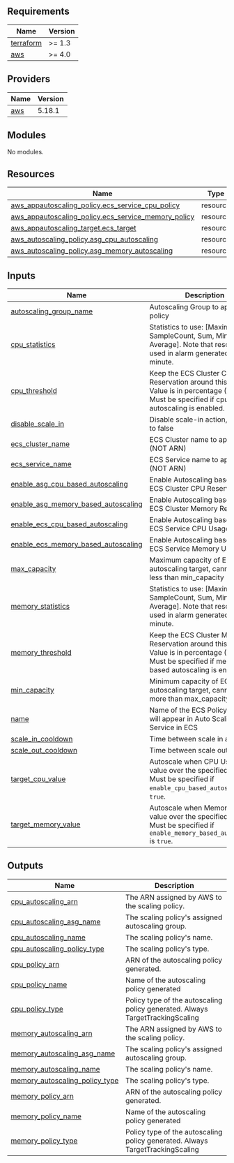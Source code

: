 <!-- BEGINNING OF PRE-COMMIT-TERRAFORM DOCS HOOK -->
## Requirements

| Name | Version |
|------|---------|
| <a name="requirement_terraform"></a> [terraform](#requirement\_terraform) | >= 1.3 |
| <a name="requirement_aws"></a> [aws](#requirement\_aws) | >= 4.0 |

## Providers

| Name | Version |
|------|---------|
| <a name="provider_aws"></a> [aws](#provider\_aws) | 5.18.1 |

## Modules

No modules.

## Resources

| Name | Type |
|------|------|
| [aws_appautoscaling_policy.ecs_service_cpu_policy](https://registry.terraform.io/providers/hashicorp/aws/latest/docs/resources/appautoscaling_policy) | resource |
| [aws_appautoscaling_policy.ecs_service_memory_policy](https://registry.terraform.io/providers/hashicorp/aws/latest/docs/resources/appautoscaling_policy) | resource |
| [aws_appautoscaling_target.ecs_target](https://registry.terraform.io/providers/hashicorp/aws/latest/docs/resources/appautoscaling_target) | resource |
| [aws_autoscaling_policy.asg_cpu_autoscaling](https://registry.terraform.io/providers/hashicorp/aws/latest/docs/resources/autoscaling_policy) | resource |
| [aws_autoscaling_policy.asg_memory_autoscaling](https://registry.terraform.io/providers/hashicorp/aws/latest/docs/resources/autoscaling_policy) | resource |

## Inputs

| Name | Description | Type | Default | Required |
|------|-------------|------|---------|:--------:|
| <a name="input_autoscaling_group_name"></a> [autoscaling\_group\_name](#input\_autoscaling\_group\_name) | Autoscaling Group to apply the policy | `string` | `null` | no |
| <a name="input_cpu_statistics"></a> [cpu\_statistics](#input\_cpu\_statistics) | Statistics to use: [Maximum, SampleCount, Sum, Minimum, Average]. Note that resolution used in alarm generated is 1 minute. | `string` | `"Average"` | no |
| <a name="input_cpu_threshold"></a> [cpu\_threshold](#input\_cpu\_threshold) | Keep the ECS Cluster CPU Reservation around this value. Value is in percentage (0..100). Must be specified if cpu based autoscaling is enabled. | `number` | `null` | no |
| <a name="input_disable_scale_in"></a> [disable\_scale\_in](#input\_disable\_scale\_in) | Disable scale-in action, defaults to false | `bool` | `false` | no |
| <a name="input_ecs_cluster_name"></a> [ecs\_cluster\_name](#input\_ecs\_cluster\_name) | ECS Cluster name to apply on (NOT ARN) | `string` | n/a | yes |
| <a name="input_ecs_service_name"></a> [ecs\_service\_name](#input\_ecs\_service\_name) | ECS Service name to apply on (NOT ARN) | `string` | n/a | yes |
| <a name="input_enable_asg_cpu_based_autoscaling"></a> [enable\_asg\_cpu\_based\_autoscaling](#input\_enable\_asg\_cpu\_based\_autoscaling) | Enable Autoscaling based on ECS Cluster CPU Reservation | `bool` | `false` | no |
| <a name="input_enable_asg_memory_based_autoscaling"></a> [enable\_asg\_memory\_based\_autoscaling](#input\_enable\_asg\_memory\_based\_autoscaling) | Enable Autoscaling based on ECS Cluster Memory Reservation | `bool` | `false` | no |
| <a name="input_enable_ecs_cpu_based_autoscaling"></a> [enable\_ecs\_cpu\_based\_autoscaling](#input\_enable\_ecs\_cpu\_based\_autoscaling) | Enable Autoscaling based on ECS Service CPU Usage | `bool` | `false` | no |
| <a name="input_enable_ecs_memory_based_autoscaling"></a> [enable\_ecs\_memory\_based\_autoscaling](#input\_enable\_ecs\_memory\_based\_autoscaling) | Enable Autoscaling based on ECS Service Memory Usage | `bool` | `false` | no |
| <a name="input_max_capacity"></a> [max\_capacity](#input\_max\_capacity) | Maximum capacity of ECS autoscaling target, cannot be less than min\_capacity | `number` | n/a | yes |
| <a name="input_memory_statistics"></a> [memory\_statistics](#input\_memory\_statistics) | Statistics to use: [Maximum, SampleCount, Sum, Minimum, Average]. Note that resolution used in alarm generated is 1 minute. | `string` | `"Average"` | no |
| <a name="input_memory_threshold"></a> [memory\_threshold](#input\_memory\_threshold) | Keep the ECS Cluster Memory Reservation around this value. Value is in percentage (0..100). Must be specified if memory based autoscaling is enabled. | `number` | `null` | no |
| <a name="input_min_capacity"></a> [min\_capacity](#input\_min\_capacity) | Minimum capacity of ECS autoscaling target, cannot be more than max\_capacity | `number` | n/a | yes |
| <a name="input_name"></a> [name](#input\_name) | Name of the ECS Policy created, will appear in Auto Scaling under Service in ECS | `string` | n/a | yes |
| <a name="input_scale_in_cooldown"></a> [scale\_in\_cooldown](#input\_scale\_in\_cooldown) | Time between scale in action | `number` | `300` | no |
| <a name="input_scale_out_cooldown"></a> [scale\_out\_cooldown](#input\_scale\_out\_cooldown) | Time between scale out action | `number` | `300` | no |
| <a name="input_target_cpu_value"></a> [target\_cpu\_value](#input\_target\_cpu\_value) | Autoscale when CPU Usage value over the specified value. Must be specified if `enable_cpu_based_autoscaling` is `true`. | `number` | `null` | no |
| <a name="input_target_memory_value"></a> [target\_memory\_value](#input\_target\_memory\_value) | Autoscale when Memory Usage value over the specified value. Must be specified if `enable_memory_based_autoscaling` is `true`. | `number` | `null` | no |

## Outputs

| Name | Description |
|------|-------------|
| <a name="output_cpu_autoscaling_arn"></a> [cpu\_autoscaling\_arn](#output\_cpu\_autoscaling\_arn) | The ARN assigned by AWS to the scaling policy. |
| <a name="output_cpu_autoscaling_asg_name"></a> [cpu\_autoscaling\_asg\_name](#output\_cpu\_autoscaling\_asg\_name) | The scaling policy's assigned autoscaling group. |
| <a name="output_cpu_autoscaling_name"></a> [cpu\_autoscaling\_name](#output\_cpu\_autoscaling\_name) | The scaling policy's name. |
| <a name="output_cpu_autoscaling_policy_type"></a> [cpu\_autoscaling\_policy\_type](#output\_cpu\_autoscaling\_policy\_type) | The scaling policy's type. |
| <a name="output_cpu_policy_arn"></a> [cpu\_policy\_arn](#output\_cpu\_policy\_arn) | ARN of the autoscaling policy generated. |
| <a name="output_cpu_policy_name"></a> [cpu\_policy\_name](#output\_cpu\_policy\_name) | Name of the autoscaling policy generated |
| <a name="output_cpu_policy_type"></a> [cpu\_policy\_type](#output\_cpu\_policy\_type) | Policy type of the autoscaling policy generated. Always TargetTrackingScaling |
| <a name="output_memory_autoscaling_arn"></a> [memory\_autoscaling\_arn](#output\_memory\_autoscaling\_arn) | The ARN assigned by AWS to the scaling policy. |
| <a name="output_memory_autoscaling_asg_name"></a> [memory\_autoscaling\_asg\_name](#output\_memory\_autoscaling\_asg\_name) | The scaling policy's assigned autoscaling group. |
| <a name="output_memory_autoscaling_name"></a> [memory\_autoscaling\_name](#output\_memory\_autoscaling\_name) | The scaling policy's name. |
| <a name="output_memory_autoscaling_policy_type"></a> [memory\_autoscaling\_policy\_type](#output\_memory\_autoscaling\_policy\_type) | The scaling policy's type. |
| <a name="output_memory_policy_arn"></a> [memory\_policy\_arn](#output\_memory\_policy\_arn) | ARN of the autoscaling policy generated. |
| <a name="output_memory_policy_name"></a> [memory\_policy\_name](#output\_memory\_policy\_name) | Name of the autoscaling policy generated |
| <a name="output_memory_policy_type"></a> [memory\_policy\_type](#output\_memory\_policy\_type) | Policy type of the autoscaling policy generated. Always TargetTrackingScaling |
<!-- END OF PRE-COMMIT-TERRAFORM DOCS HOOK -->
